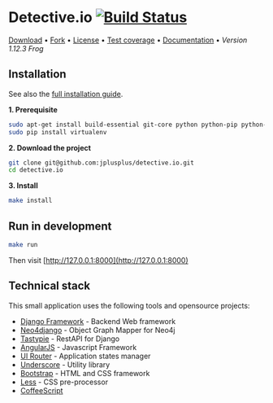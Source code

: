 # Detective.io [![Build Status](https://travis-ci.org/jplusplus/detective.io.svg?branch=master)](https://travis-ci.org/jplusplus/detective.io)

[Download](https://github.com/jplusplus/detective.io/archive/master.zip) •
[Fork](https://github.com/jplusplus/detective.io) •
[License](https://github.com/jplusplus/detective.io/blob/master/LICENSE) •
[Test coverage](https://coveralls.io/r/jplusplus/detective.io) •
[Documentation](http://docs.detective.io/en/latest/) •
*Version 1.12.3 Frog*

## Installation

See also the [full installation guide](http://docs.detective.io/en/latest/installation.html).

**1. Prerequisite**
```bash
sudo apt-get install build-essential git-core python python-pip python-dev libmemcached-dev libpq-dev libxslt1-dev libxml2-dev libxml2 libjpeg8-dev
sudo pip install virtualenv
```

**2.  Download the project**
```bash
git clone git@github.com:jplusplus/detective.io.git
cd detective.io
```

**3. Install**
```bash
make install
```

## Run in development
```bash
make run
```

Then visit [http://127.0.0.1:8000](http://127.0.0.1:8000)

## Technical stack

This small application uses the following tools and opensource projects:

* [Django Framework](https://www.djangoproject.com/) - Backend Web framework
* [Neo4django](https://github.com/scholrly/neo4django) - Object Graph Mapper for Neo4j
* [Tastypie](https://github.com/toastdriven/django-tastypie) - RestAPI for Django
* [AngularJS](https://angularjs.org/) - Javascript Framework
* [UI Router](https://github.com/angular-ui/ui-router) - Application states manager
* [Underscore](http://underscorejs.org/) - Utility library
* [Bootstrap](http://getbootstrap.com/) - HTML and CSS framework
* [Less](http://lesscss.org/) - CSS pre-processor
* [CoffeeScript](http://coffeescript.org/)
